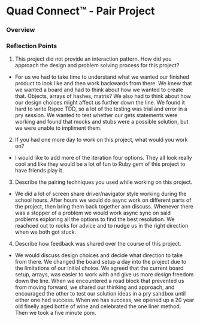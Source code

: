 # Quad Connect™ - Pair Project
### Overview


### Reflection Points
1. This project did not provide an interaction pattern. How did you approach the design and problem solving process for this project?

- For us we had to take time to understand what we wanted our finished product to look like and then work backwards from there. We knew that we wanted a board and had to think about how we wanted to create that. Objects, arrays of hashes, matrix? We also had to think about how our design choices might affect us further down the line. We found it hard to write Rspec TDD, so a lot of the testing was trial and error in a pry session. We wanted to test whether our gets statements were working and found that mocks and stubs were a possible solution, but we were unable to impliment them. 

2. If you had one more day to work on this project, what would you work on?

- I would like to add more of the iteration four options. They all look really cool and like they would be a lot of fun to Ruby gem of this project to have friends play it. 

3. Describe the pairing techniques you used while working on this project.

- We did a lot of screen share driver/navigator style working during the school hours. After hours we would do async work on different parts of the project, then bring them back together ann discuss. Whenever there was a stopper of a problem we would work async sync on said problems exploring all the options to find the best resolution. We reachced out to rocks for advice and to nudge us in the right direction when we both got stuck. 

4. Describe how feedback was shared over the course of this project.

- We would discuss design choices and decide what direction to take from there. We changed the board setup a day into the project due to the limitations of our initial choice. We agreed that the current board setup, arrays, was easier to work with and give us more design freedom down the line. When we encountered a road block that prevented us from moving forward, we shared our thinking and approach, and encouraged the other to test our solution ideas in a pry sandbox until either one had success. When we has success, we opened up a 20 year old finelly aged bottle of wine and celebrated the one liner method. Then we took a five minute pom. 

